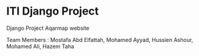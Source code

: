 # ITI Django Project
Django Project Aqarmap website

Team Members : Mostafa Abd Elfattah, Mohamed Ayyad, Hussien Ashour, Mohamed Ali, Hazem Taha
